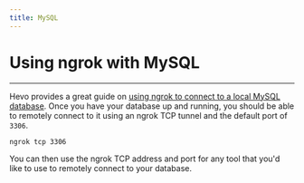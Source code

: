 ```yaml
---
title: MySQL
---
```


# Using ngrok with MySQL

---

Hevo provides a great guide on [using ngrok to connect to a local MySQL database](https://docs.hevodata.com/sources/dbfs/databases/connecting-to-a-local-db/). Once you have your database up and running, you should be able to remotely connect to it using an ngrok TCP tunnel and the default port of `3306`.

```bash
ngrok tcp 3306
```

You can then use the ngrok TCP address and port for any tool that you'd like to use to remotely connect to your database.
